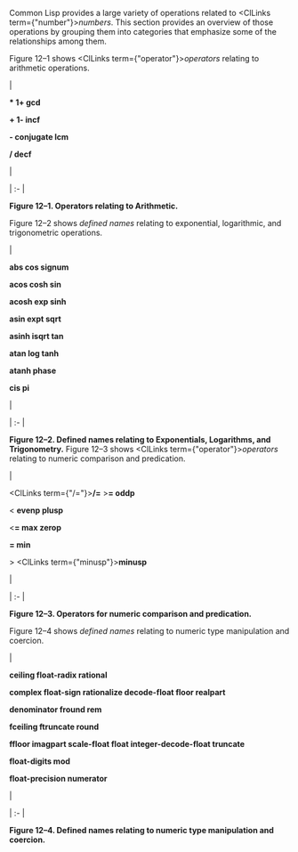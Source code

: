  



Common Lisp provides a large variety of operations related to <ClLinks  term={"number"}><i>numbers</i></ClLinks>. This section provides an overview of those operations by grouping them into categories that emphasize some of the relationships among them. 



Figure 12–1 shows <ClLinks  term={"operator"}><i>operators</i></ClLinks> relating to arithmetic operations. 



|<p>**\* 1+ gcd** </p><p>**+ 1- incf** </p><p>**- conjugate lcm** </p><p>**/ decf**</p>|

| :- |





**Figure 12–1. Operators relating to Arithmetic.** 



Figure 12–2 shows *defined names* relating to exponential, logarithmic, and trigonometric operations. 



|<p>**abs cos signum** </p><p>**acos cosh sin** </p><p>**acosh exp sinh** </p><p>**asin expt sqrt** </p><p>**asinh isqrt tan** </p><p>**atan log tanh** </p><p>**atanh phase** </p><p>**cis pi**</p>|

| :- |





**Figure 12–2. Defined names relating to Exponentials, Logarithms, and Trigonometry.** Figure 12–3 shows <ClLinks  term={"operator"}><i>operators</i></ClLinks> relating to numeric comparison and predication. 



|<p><ClLinks  term={"/="}><b>/=</b></ClLinks> &gt;**= oddp** </p><p>&lt; **evenp plusp** </p><p>&lt;**= max zerop** </p><p>**= min** </p><p>&gt; <ClLinks  term={"minusp"}><b>minusp</b></ClLinks></p>|

| :- |





**Figure 12–3. Operators for numeric comparison and predication.** 







 



 



Figure 12–4 shows *defined names* relating to numeric type manipulation and coercion. 



|<p>**ceiling float-radix rational** </p><p>**complex float-sign rationalize decode-float floor realpart** </p><p>**denominator fround rem** </p><p>**fceiling ftruncate round** </p><p>**ffloor imagpart scale-float float integer-decode-float truncate** </p><p>**float-digits mod** </p><p>**float-precision numerator**</p>|

| :- |





**Figure 12–4. Defined names relating to numeric type manipulation and coercion.** 



